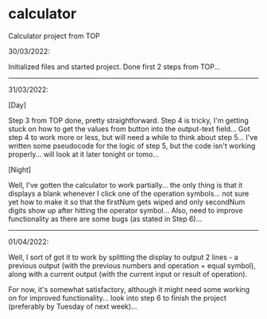 # calculator
Calculator project from TOP

30/03/2022:

Initialized files and started project.
Done first 2 steps from TOP...

---

31/03/2022:

[Day]

Step 3 from TOP done, pretty straightforward.
Step 4 is tricky, I'm getting stuck on how to get the values from button into the output-text field...
Got step 4 to work more or less, but will need a while to think about step 5...
I've written some pseudocode for the logic of step 5, but the code isn't working properly... will look at it later tonight or tomo...

[Night]

Well, I've gotten the calculator to work partially... the only thing is that it displays a blank whenever I click one of the operation symbols... not sure yet how to make it so that the firstNum gets wiped and only secondNum digits show up after hitting the operator symbol...
Also, need to improve functionality as there are some bugs (as stated in Step 6)...

---

01/04/2022:

Well, I sort of got it to work by splitting the display to output 2 lines - a previous output (with the previous numbers and operation + equal symbol), along with a current output (with the current input or result of operation).

For now, it's somewhat satisfactory, although it might need some working on for improved functionality... look into step 6 to finish the project (preferably by Tuesday of next week)...
